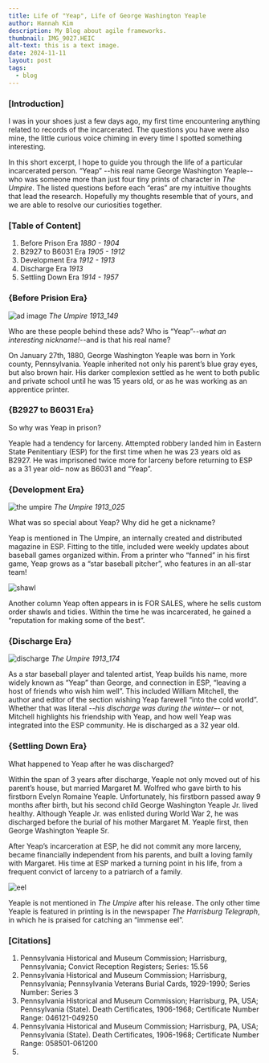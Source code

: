 ```yaml
---
title: Life of "Yeap", Life of George Washington Yeaple 
author: Hannah Kim
description: My Blog about agile frameworks.
thumbnail: IMG_9027.HEIC
alt-text: this is a text image.
date: 2024-11-11
layout: post
tags:
  - blog
---
```


### [Introduction]

I was in your shoes just a few days ago, my first time encountering anything related to records of the incarcerated. The questions you have were also mine, the little curious voice chiming in every time I spotted something interesting. 

In this short excerpt, I hope to guide you through the life of a particular incarcerated person. “Yeap” --his real name George Washington Yeaple-- who was someone more than just four tiny prints of character in *The Umpire*. The listed questions before each “eras” are my intuitive thoughts that lead the research. Hopefully my thoughts resemble that of yours, and we are able to resolve our curiosities together. 

### [Table of Content]
1. Before Prison Era  *1880 - 1904*
2. B2927 to B6031 Era  *1905 - 1912*
3. Development Era  *1912 - 1913*
4. Discharge Era  *1913*
5. Settling Down Era  *1914 - 1957*

### {Before Prision Era}
![ad image](Sales.png) 
*The Umpire 1913_149*

Who are these people behind these ads? 
Who is “Yeap”--*what an interesting nickname!*--and is that his real name?

On January 27th, 1880, George Washington Yeaple was born in York county, Pennsylvania.
Yeaple inherited not only his parent’s blue gray eyes, but also brown hair. His darker complexion settled as he went to both public and private school until he was 15 years old, or as he was working as an apprentice printer. 

### {B2927 to B6031 Era}

So why was Yeap in prison? 

Yeaple had a tendency for larceny. 
Attempted robbery landed him in Eastern State Penitentiary (ESP) for the first time when he was 23 years old as B2927. He was imprisoned twice more for larceny before returning to ESP as a 31 year old– now as B6031 and “Yeap”.

### {Development Era}
![the umpire](theumpire-1.png)
*The Umpire 1913_025*

What was so special about Yeap? 
Why did he get a nickname?

Yeap is mentioned in The Umpire, an internally created and distributed magazine in ESP. Fitting to the title, included were weekly updates about baseball games organized within. 
From a printer who “fanned” in his first game, Yeap grows as a “star baseball pitcher”, who features in an all-star team!

![shawl](shawl.jpg)

Another column Yeap often appears in is FOR SALES, where he sells custom order shawls and tidies. Within the time he was incarcerated, he gained a “reputation for making some of the best”.

### {Discharge Era}
![discharge](discharge-1.png)
*The Umpire 1913_174*

As a star baseball player and talented artist, Yeap builds his name, more widely known as “Yeap” than George, and connection in ESP, “leaving a host of friends who wish him well”. This included William Mitchell, the author and editor of the section wishing Yeap farewell “into the cold world”. 
Whether that was literal --*his discharge was during the winter*–- or not, Mitchell highlights his friendship with Yeap, and how well Yeap was integrated into the ESP community. 
He is discharged as a 32 year old. 

### {Settling Down Era}

What happened to Yeap after he was discharged?

Within the span of 3 years after discharge, Yeaple not only moved out of his parent’s house, but married Margaret M. Wolfred who gave birth to his firstborn Evelyn Romaine Yeaple. Unfortunately, his firstborn passed away 9 months after birth, but his second child George Washington Yeaple Jr. lived healthy. Although Yeaple Jr. was enlisted during World War 2, he was discharged before the burial of his mother Margaret M. Yeaple first, then George Washington Yeaple Sr.

After Yeap’s incarceration at ESP, he did not commit any more larceny, became financially independent from his parents, and built a loving family with Margaret. His time at ESP marked a turning point in his life, from a frequent convict of larceny to a patriarch of a family. 

![eel](eel.png)

Yeaple is not mentioned in *The Umpire* after his release. The only other time Yeaple is featured in printing is in the newspaper *The Harrisburg Telegraph*, in which he is praised for catching an “immense eel”. 

### [Citations]
1. Pennsylvania Historical and Museum Commission; Harrisburg, Pennsylvania; Convict Reception Registers; Series: 15.56
2. Pennsylvania Historical and Museum Commission; Harrisburg, Pennsylvania; Pennsylvania Veterans Burial Cards, 1929-1990; Series Number: Series 3
3. Pennsylvania Historical and Museum Commission; Harrisburg, PA, USA; Pennsylvania (State). Death Certificates, 1906-1968; Certificate Number Range: 046121-049250
4. Pennsylvania Historical and Museum Commission; Harrisburg, PA, USA; Pennsylvania (State). Death Certificates, 1906-1968; Certificate Number Range: 058501-061200
5. 
